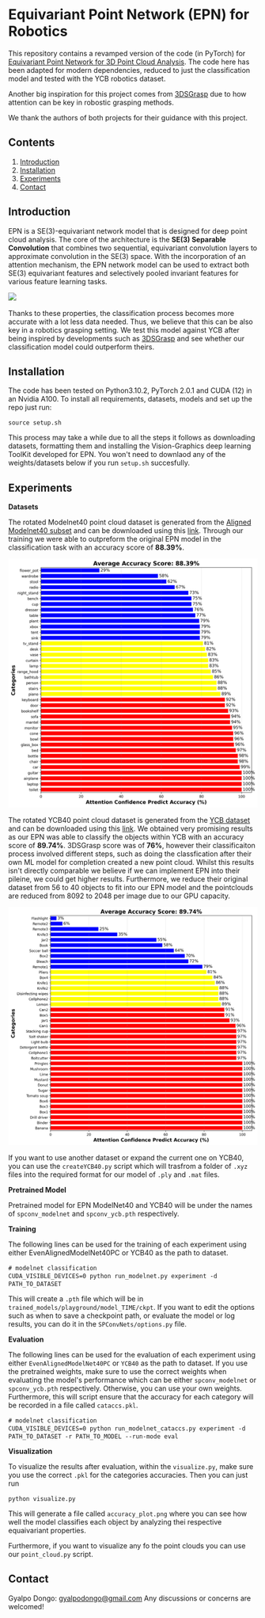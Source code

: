 
# Equivariant Point Network (EPN) for Robotics

This repository contains a revamped version of the code (in PyTorch) for [Equivariant Point Network for 3D Point Cloud Analysis](https://arxiv.org/abs/2103.14147). The code here has been adapted for modern dependencies, reduced to just the classification model and tested with the YCB robotics dataset.

Another big inspiration for this project comes from [3DSGrasp]("https://github.com/NunoDuarte/3DSGrasp") due to how attention can be key in robostic grasping methods. 

We thank the authors of both projects for their guidance with this project. 

## Contents

1. [Introduction](#introduction)
2. [Installation](#installation)
3. [Experiments](#experiments)
4. [Contact](#contact)

## Introduction

EPN is a SE(3)-equivariant network model that is designed for deep point cloud analysis. The core of the architecture is the **SE(3) Separable Convolution** that combines two sequential, equivariant convolution layers to approximate convolution in the SE(3) space. With the incorporation of an attention mechanism, the EPN network model can be used to extract both SE(3) equivariant features and selectively pooled invariant features for various feature learning tasks.

![](https://github.com/nintendops/EPN_PointCloud/blob/main/media/spconv.png)

Thanks to these properties, the classification process becomes more accurate with a lot less data needed. Thus, we believe that this can be also key in a robotics grasping setting. We test this model against YCB after being inspired by developments such as [3DSGrasp]("https://github.com/NunoDuarte/3DSGrasp") and see whether our classification model could outperform theirs.

## Installation

The code has been tested on Python3.10.2, PyTorch 2.0.1 and CUDA (12) in an Nvidia A100. To install all requirements, datasets, models and set up the repo just run:
```
source setup.sh
```

This process may take a while due to all the steps it follows as downloading datasets, formatting them and installing the Vision-Graphics deep learning ToolKit developed for EPN. You won't need to downlaod any of the weights/datasets below if you run `setup.sh` succesfully.

## Experiments

**Datasets**

The rotated Modelnet40 point cloud dataset is generated from the [Aligned Modelnet40 subset](https://github.com/lmb-freiburg/orion) and can be downloaded using this [link](https://drive.google.com/file/d/1xRoYjz2KCwkyIPf21E-WKIZkjLYabPgJ/view?usp=sharing). Through our training we were able to outpreform the original EPN model in the classification task with an accuracy score of **88.39%**. 

![](https://github.com/gyalpodongo/EPN_robotics/blob/main/accuracy_plotModenet40.png)

The rotated YCB40 point cloud dataset is generated from the [YCB dataset](https://www.ycbbenchmarks.com/) and can be downloaded using this [link](https://drive.google.com/file/d/1rnJP3Q2zvcj5uImxRu8yYwgk0O7md8dJ/view?usp=drive_link). We obtained very promising results as our EPN was able to classify the objects within YCB with an accuracy score of **89.74%**. 3DSGrasp score was of **76%**, however their classificaiton process involved different steps, such as doing the classfication after their own ML model for completion created a new point cloud. Whilst this results isn't directly comparable we believe if we can implement EPN into their pileine, we could get higher results. Furthermore, we reduce their original dataset from 56 to 40 objects to fit into our EPN model and the pointclouds are reduced from 8092 to 2048 per image due to our GPU capacity.

![](https://github.com/gyalpodongo/EPN_robotics/blob/main/accuracy_plotYCB40.png)

If you want to use another dataset or expand the current one on YCB40, you can use the `createYCB40.py` script which will trasfrom a folder of `.xyz` files into the required format for our model of `.ply` and `.mat` files.

**Pretrained Model**

Pretrained model for EPN ModelNet40 and YCB40 will be under the names of `spconv_modelnet` and `spconv_ycb.pth` respectively.

**Training**

The following lines can be used for the training of each experiment using either EvenAlignedModelNet40PC or YCB40 as the path to dataset.

```
# modelnet classification
CUDA_VISIBLE_DEVICES=0 python run_modelnet.py experiment -d PATH_TO_DATASET
```

This will create a `.pth` file which will be in `trained_models/playground/model_TIME/ckpt`. If you want to edit the options such as when to save a checkpoint path, or evaluate the model or log results, you can do it in the `SPConvNets/options.py` file.

**Evaluation**

The following lines can be used for the evaluation of each experiment using either `EvenAlignedModelNet40PC` or `YCB40` as the path to dataset. If you use the pretrained weights, make sure to use the correct weights when evaluating the model's performance which can be either `spconv_modelnet` or `spconv_ycb.pth` respectively. Otherwise, you can use your own weights. Furthermore, this will script ensure that the accuracy for each category will be recorded in a file called `cataccs.pkl`.


```
# modelnet classification
CUDA_VISIBLE_DEVICES=0 python run_modelnet_cataccs.py experiment -d PATH_TO_DATASET -r PATH_TO_MODEL --run-mode eval
```

**Visualization**

To visualize the results after evaluation, within the `visualize.py`, make sure you use the correct `.pkl` for the categories accuracies. Then you can just run 
```
python visualize.py
```

This will generate a file called `accuracy_plot.png` where you can see how well the model classifies each object by analyzing thei respective equaivariant properties.

Furthermore, if you want to visualize any fo the point clouds you can use our `point_cloud.py` script.


## Contact

Gyalpo Dongo: gyalpodongo@gmail.com
Any discussions or concerns are welcomed!


